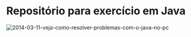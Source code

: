 # **Repositório para exercício em Java**

![2014-03-11-veja-como-resolver-problemas-com-o-java-no-pc](C:\Users\RampageV\Desktop\2014-03-11-veja-como-resolver-problemas-com-o-java-no-pc.jpg)
